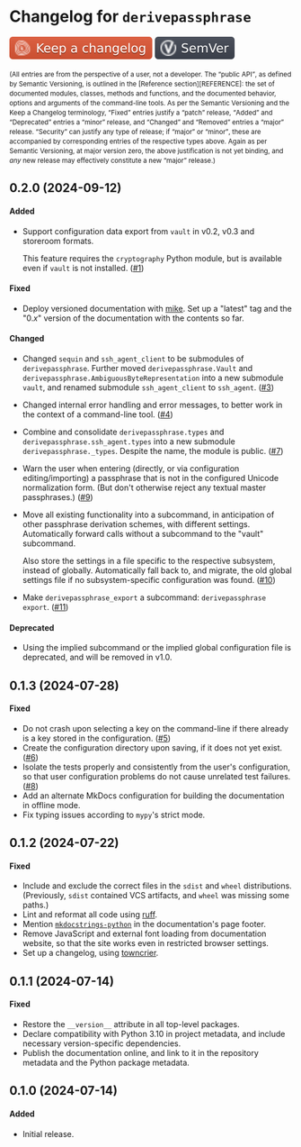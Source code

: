 # Changelog for `derivepassphrase`

[![Keeping a changelog][CHANGELOG_BADGE]][KEEP_A_CHANGELOG]
[![Using Semantic Versioning][SEMVER_BADGE]][SEMANTIC_VERSIONING]

  [CHANGELOG_BADGE]: Keep_a_changelog-E05735.svg
  [SEMVER_BADGE]: SemVer-3F4551.svg
  [KEEP_A_CHANGELOG]: https://keepachangelog.com/en/1.1.0/ 'Keeping a changelog'
  [SEMANTIC_VERSIONING]: https://semver.org/ 'Using Semantic Versioning'

<aside markdown><small>
(All entries are from the perspective of a user, not a developer.
The <q>public API</q>, as defined by Semantic Versioning, is outlined in the
[Reference section][REFERENCE]: the set of documented modules, classes,
methods and functions, and the documented behavior, options and arguments of
the command-line tools.
As per the Semantic Versioning and the Keep a Changelog terminology,
<q>Fixed</q> entries justify a <q>patch</q> release,
<q>Added</q> and <q>Deprecated</q> entries a <q>minor</q> release,
and <q>Changed</q> and <q>Removed</q> entries a <q>major</q> release.
<q>Security</q> can justify any type of release;
if <q>major</q> or <q>minor</q>, these are accompanied by corresponding
entries of the respective types above.
Again as per Semantic Versioning, at major version zero, the above
justification is not yet binding, and <em>any</em> new release may
effectively constitute a new <q>major</q> release.)
</small></aside>

  [REFERENCE]: reference/index.md

<!-- towncrier release notes start -->

## 0.2.0 (2024-09-12)

#### Added

- Support configuration data export from `vault` in v0.2, v0.3 and storeroom
  formats.

    This feature requires the `cryptography` Python module, but is available
  even if `vault` is not installed. ([#1])

[#1]: https://github.com/the-13th-letter/derivepassphrase/1

#### Fixed

- Deploy versioned documentation with [mike](https://pypi.org/project/mike).
  Set up a "latest" tag and the "0.<var>x</var>" version of the documentation
  with the contents so far.

#### Changed

- Changed `sequin` and `ssh_agent_client` to be submodules of
  `derivepassphrase`.  Further moved `derivepassphrase.Vault` and
  `derivepassphrase.AmbiguousByteRepresentation` into a new submodule `vault`,
  and renamed submodule `ssh_agent_client` to `ssh_agent`. ([#3])
- Changed internal error handling and error messages, to better work in the
  context of a command-line tool. ([#4])
- Combine and consolidate `derivepassphrase.types` and
  `derivepassphrase.ssh_agent.types` into a new submodule
  `derivepassphrase._types`.  Despite the name, the module is public. ([#7])
- Warn the user when entering (directly, or via configuration
  editing/importing) a passphrase that is not in the configured Unicode
  normalization form. (But don't otherwise reject any textual master
  passphrases.) ([#9])
- Move all existing functionality into a subcommand, in anticipation of other
  passphrase derivation schemes, with different settings.  Automatically
  forward calls without a subcommand to the "vault" subcommand.

    Also store the settings in a file specific to the respective subsystem,
  instead of globally.  Automatically fall back to, and migrate, the old global
  settings file if no subsystem-specific configuration was found. ([#10])

- Make `derivepassphrase_export` a subcommand: `derivepassphrase export`.
  ([#11])

[#3]: https://github.com/the-13th-letter/derivepassphrase/3
[#4]: https://github.com/the-13th-letter/derivepassphrase/4
[#7]: https://github.com/the-13th-letter/derivepassphrase/7
[#9]: https://github.com/the-13th-letter/derivepassphrase/9
[#10]: https://github.com/the-13th-letter/derivepassphrase/10
[#11]: https://github.com/the-13th-letter/derivepassphrase/11

#### Deprecated

- Using the implied subcommand or the implied global configuration file is
  deprecated, and will be removed in v1.0.


## 0.1.3 (2024-07-28)

#### Fixed

- Do not crash upon selecting a key on the command-line if there already is a
  key stored in the configuration. ([#5])
- Create the configuration directory upon saving, if it does not yet exist.
  ([#6])
- Isolate the tests properly and consistently from the user's configuration, so
  that user configuration problems do not cause unrelated test failures. ([#8])
- Add an alternate MkDocs configuration for building the documentation in
  offline mode.
- Fix typing issues according to `mypy`'s strict mode.

[#5]: https://github.com/the-13th-letter/derivepassphrase/5
[#6]: https://github.com/the-13th-letter/derivepassphrase/6
[#8]: https://github.com/the-13th-letter/derivepassphrase/8


## 0.1.2 (2024-07-22)

#### Fixed

- Include and exclude the correct files in the `sdist` and `wheel`
  distributions.  (Previously, `sdist` contained VCS artifacts, and `wheel` was
  missing some paths.)
- Lint and reformat all code using [ruff](https://pypi.org/package/ruff/).
- Mention
  [`mkdocstrings-python`](https://pypi.org/package/mkdocstrings-python/) in
  the documentation's page footer.
- Remove JavaScript and external font loading from documentation website, so
  that the site works even in restricted browser settings.
- Set up a changelog, using [towncrier](https://pypi.org/package/towncrier).


## 0.1.1 (2024-07-14)

#### Fixed

- Restore the `__version__` attribute in all top-level packages.
- Declare compatibility with Python 3.10 in project metadata, and include
  necessary version-specific dependencies.
- Publish the documentation online, and link to it in the repository metadata
  and the Python package metadata.


## 0.1.0 (2024-07-14)

#### Added

- Initial release.
